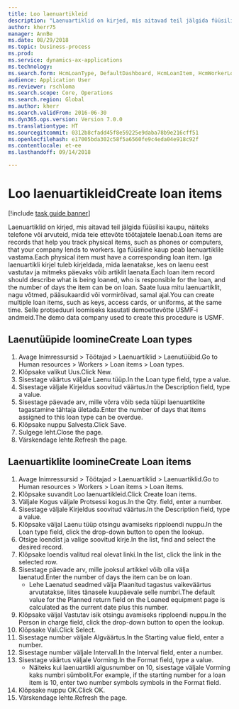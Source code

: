 ```yaml
--- 
title: Loo laenuartikleid
description: "Laenuartiklid on kirjed, mis aitavad teil jälgida füüsilisi kaupu, näiteks telefone või arvuteid, mida teie ettevõte töötajatele laenab."
author: kherr75
manager: AnnBe
ms.date: 08/29/2018
ms.topic: business-process
ms.prod: 
ms.service: dynamics-ax-applications
ms.technology: 
ms.search.form: HcmLoanType, DefaultDashboard, HcmLoanItem, HcmWorkerLookUp
audience: Application User
ms.reviewer: rschloma
ms.search.scope: Core, Operations
ms.search.region: Global
ms.author: kherr
ms.search.validFrom: 2016-06-30
ms.dyn365.ops.version: Version 7.0.0
ms.translationtype: HT
ms.sourcegitcommit: 0312b8cfadd45f8e59225e9daba78b9e216cff51
ms.openlocfilehash: e17005bda302c58f5a6560fe9c4eda04e918c92f
ms.contentlocale: et-ee
ms.lasthandoff: 09/14/2018

---
```

# <a name="create-loan-items"></a><span data-ttu-id="02a84-103">Loo laenuartikleid</span><span class="sxs-lookup"><span data-stu-id="02a84-103">Create loan items</span></span>

[!include [task guide banner](../../includes/task-guide-banner.md)]

<span data-ttu-id="02a84-104">Laenuartiklid on kirjed, mis aitavad teil jälgida füüsilisi kaupu, näiteks telefone või arvuteid, mida teie ettevõte töötajatele laenab.</span><span class="sxs-lookup"><span data-stu-id="02a84-104">Loan items are records that help you track physical items, such as phones or computers, that your company lends to workers.</span></span> <span data-ttu-id="02a84-105">Iga füüsiline kaup peab laenuartiklile vastama.</span><span class="sxs-lookup"><span data-stu-id="02a84-105">Each physical item must have a corresponding loan item.</span></span> <span data-ttu-id="02a84-106">Iga laenuartikli kirjel tuleb kirjeldada, mida laenatakse, kes on laenu eest vastutav ja mitmeks päevaks võib artiklit laenata.</span><span class="sxs-lookup"><span data-stu-id="02a84-106">Each loan item record should describe what is being loaned, who is responsible for the loan, and the number of days the item can be on loan.</span></span> <span data-ttu-id="02a84-107">Saate luua mitu laenuartiklit, nagu võtmed, pääsukaardid või vormirõivad, samal ajal.</span><span class="sxs-lookup"><span data-stu-id="02a84-107">You can create multiple loan items, such as keys, access cards, or uniforms, at the same time.</span></span> <span data-ttu-id="02a84-108">Selle protseduuri loomiseks kasutati demoettevõtte USMF-i andmeid.</span><span class="sxs-lookup"><span data-stu-id="02a84-108">The demo data company used to create this procedure is USMF.</span></span>


## <a name="create-loan-types"></a><span data-ttu-id="02a84-109">Laenutüüpide loomine</span><span class="sxs-lookup"><span data-stu-id="02a84-109">Create Loan types</span></span>
1. <span data-ttu-id="02a84-110">Avage Inimressursid > Töötajad > Laenuartiklid > Laenutüübid.</span><span class="sxs-lookup"><span data-stu-id="02a84-110">Go to Human resources > Workers > Loan items > Loan types.</span></span>
2. <span data-ttu-id="02a84-111">Klõpsake valikut Uus.</span><span class="sxs-lookup"><span data-stu-id="02a84-111">Click New.</span></span>
3. <span data-ttu-id="02a84-112">Sisestage väärtus väljale Laenu tüüp.</span><span class="sxs-lookup"><span data-stu-id="02a84-112">In the Loan type field, type a value.</span></span>
4. <span data-ttu-id="02a84-113">Sisestage väljale Kirjeldus soovitud väärtus.</span><span class="sxs-lookup"><span data-stu-id="02a84-113">In the Description field, type a value.</span></span>
5. <span data-ttu-id="02a84-114">Sisestage päevade arv, mille võrra võib seda tüüpi laenuartiklite tagastamine tähtaja ületada.</span><span class="sxs-lookup"><span data-stu-id="02a84-114">Enter the number of days that items assigned to this loan type can be overdue.</span></span> 
6. <span data-ttu-id="02a84-115">Klõpsake nuppu Salvesta.</span><span class="sxs-lookup"><span data-stu-id="02a84-115">Click Save.</span></span>
7. <span data-ttu-id="02a84-116">Sulgege leht.</span><span class="sxs-lookup"><span data-stu-id="02a84-116">Close the page.</span></span>
8. <span data-ttu-id="02a84-117">Värskendage lehte.</span><span class="sxs-lookup"><span data-stu-id="02a84-117">Refresh the page.</span></span>

## <a name="create-loan-items"></a><span data-ttu-id="02a84-118">Laenuartiklite loomine</span><span class="sxs-lookup"><span data-stu-id="02a84-118">Create Loan items</span></span>
1. <span data-ttu-id="02a84-119">Avage Inimressursid > Töötajad > Laenuartiklid > Laenuartiklid.</span><span class="sxs-lookup"><span data-stu-id="02a84-119">Go to Human resources > Workers > Loan items > Loan items.</span></span>
2. <span data-ttu-id="02a84-120">Klõpsake suvandit Loo laenuartikleid.</span><span class="sxs-lookup"><span data-stu-id="02a84-120">Click Create loan items.</span></span>
3. <span data-ttu-id="02a84-121">Väljale Kogus väljale Protsessi kogus.</span><span class="sxs-lookup"><span data-stu-id="02a84-121">In the Qty. field, enter a number.</span></span>
4. <span data-ttu-id="02a84-122">Sisestage väljale Kirjeldus soovitud väärtus.</span><span class="sxs-lookup"><span data-stu-id="02a84-122">In the Description field, type a value.</span></span>
5. <span data-ttu-id="02a84-123">Klõpsake väljal Laenu tüüp otsingu avamiseks ripploendi nuppu.</span><span class="sxs-lookup"><span data-stu-id="02a84-123">In the Loan type field, click the drop-down button to open the lookup.</span></span>
6. <span data-ttu-id="02a84-124">Otsige loendist ja valige soovitud kirje.</span><span class="sxs-lookup"><span data-stu-id="02a84-124">In the list, find and select the desired record.</span></span>
7. <span data-ttu-id="02a84-125">Klõpsake loendis valitud real olevat linki.</span><span class="sxs-lookup"><span data-stu-id="02a84-125">In the list, click the link in the selected row.</span></span>
8. <span data-ttu-id="02a84-126">Sisestage päevade arv, mille jooksul artikkel võib olla välja laenatud.</span><span class="sxs-lookup"><span data-stu-id="02a84-126">Enter the number of days the item can be on loan.</span></span>
    * <span data-ttu-id="02a84-127">Lehe Laenatud seadmed välja Plaanitud tagastus vaikeväärtus arvutatakse, liites tänasele kuupäevale selle numbri.</span><span class="sxs-lookup"><span data-stu-id="02a84-127">The default value for the Planned return field on the Loaned equipment page is calculated as the current date plus this number.</span></span>  
9. <span data-ttu-id="02a84-128">Klõpsake väljal Vastutav isik otsingu avamiseks ripploendi nuppu.</span><span class="sxs-lookup"><span data-stu-id="02a84-128">In the Person in charge field, click the drop-down button to open the lookup.</span></span>
10. <span data-ttu-id="02a84-129">Klõpsake Vali.</span><span class="sxs-lookup"><span data-stu-id="02a84-129">Click Select.</span></span>
11. <span data-ttu-id="02a84-130">Sisestage number väljale Algväärtus.</span><span class="sxs-lookup"><span data-stu-id="02a84-130">In the Starting value field, enter a number.</span></span>
12. <span data-ttu-id="02a84-131">Sisestage number väljale Intervall.</span><span class="sxs-lookup"><span data-stu-id="02a84-131">In the Interval field, enter a number.</span></span>
13. <span data-ttu-id="02a84-132">Sisestage väärtus väljale Vorming.</span><span class="sxs-lookup"><span data-stu-id="02a84-132">In the Format field, type a value.</span></span>
    * <span data-ttu-id="02a84-133">Näiteks kui laenuartikli algusnumber on 10, sisestage väljale Vorming kaks numbri sümbolit.</span><span class="sxs-lookup"><span data-stu-id="02a84-133">For example, if the starting number for a loan item is 10, enter two number symbols symbols in the Format field.</span></span>  
14. <span data-ttu-id="02a84-134">Klõpsake nuppu OK.</span><span class="sxs-lookup"><span data-stu-id="02a84-134">Click OK.</span></span>
15. <span data-ttu-id="02a84-135">Värskendage lehte.</span><span class="sxs-lookup"><span data-stu-id="02a84-135">Refresh the page.</span></span>


